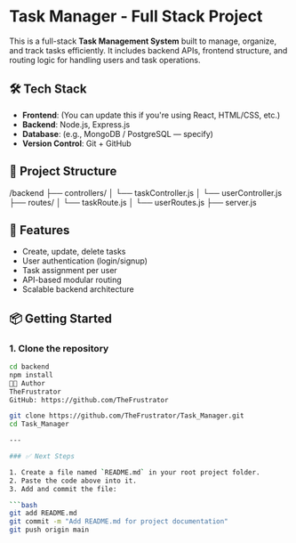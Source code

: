 # Task Manager - Full Stack Project

This is a full-stack **Task Management System** built to manage, organize, and track tasks efficiently. It includes backend APIs, frontend structure, and routing logic for handling users and task operations.

## 🛠 Tech Stack

- **Frontend**: (You can update this if you're using React, HTML/CSS, etc.)
- **Backend**: Node.js, Express.js
- **Database**: (e.g., MongoDB / PostgreSQL — specify)
- **Version Control**: Git + GitHub

## 📁 Project Structure
/backend
├── controllers/
│ └── taskController.js
│ └── userController.js
├── routes/
│ └── taskRoute.js
│ └── userRoutes.js
├── server.js

## 🚀 Features

- Create, update, delete tasks
- User authentication (login/signup)
- Task assignment per user
- API-based modular routing
- Scalable backend architecture

## 📦 Getting Started

### 1. Clone the repository

```bash
cd backend
npm install
🧑‍💻 Author
TheFrustrator
GitHub: https://github.com/TheFrustrator

git clone https://github.com/TheFrustrator/Task_Manager.git
cd Task_Manager

---

### ✅ Next Steps

1. Create a file named `README.md` in your root project folder.
2. Paste the code above into it.
3. Add and commit the file:

```bash
git add README.md
git commit -m "Add README.md for project documentation"
git push origin main
